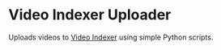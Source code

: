 # Video Indexer Uploader

Uploads videos to [Video Indexer](https://videoindexer.ai) using simple Python scripts.